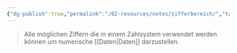 ```yaml
---
{"dg-publish":true,"permalink":"/02-resources/notes/zifferbereich/","tags":["mathe"],"noteIcon":""}
---
```


> Alle möglichen Ziffern die in einem Zahlsystem verwendet werden 
> können um numerische [[Daten\|Daten]] darzustellen.